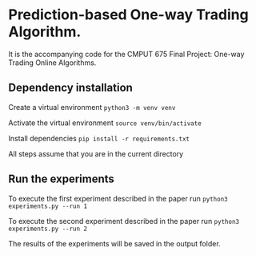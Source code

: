 # Prediction-based One-way Trading Algorithm.
It is the accompanying code for the CMPUT 675 Final Project: One-way Trading Online Algorithms.

## Dependency installation
Create a virtual environment
`python3 -m venv venv`

Activate the virtual environment
`source venv/bin/activate`

Install dependencies
`pip install -r requirements.txt`

All steps assume that you are in the current directory

## Run the experiments
To execute the first experiment described in the paper run
`python3 experiments.py --run 1`

To execute the second experiment described in the paper run
`python3 experiments.py --run 2`

The results of the experiments will be saved in the output folder.
